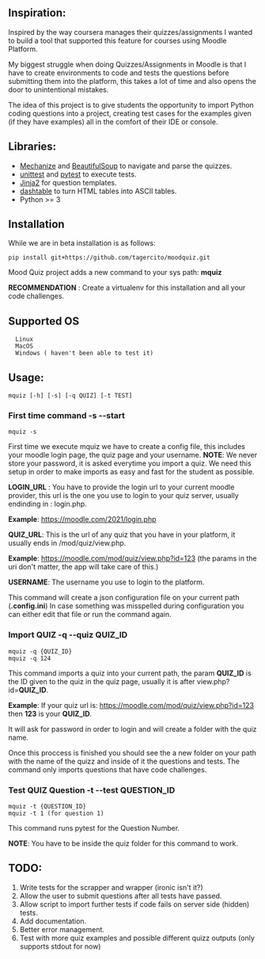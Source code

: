 ## Inspiration:

Inspired by the way coursera manages their quizzes/assignments I wanted to build a tool that supported this feature for courses using Moodle Platform.

My biggest struggle when doing Quizzes/Assignments in Moodle is that I have to create environments to code and tests the questions before submitting them into the platform, this takes a lot of time and also opens the door to unintentional mistakes.

The idea of this project is to give students the opportunity to import Python coding questions into a project, creating test cases for the examples given (if they have examples) all in the comfort of their IDE or console.

## Libraries:

* [Mechanize](https://mechanize.readthedocs.io/en/latest/) and [BeautifulSoup](https://www.crummy.com/software/BeautifulSoup/bs4/doc/) to navigate and parse the quizzes.
* [unittest](https://docs.python.org/3/library/unittest.html) and [pytest](https://docs.pytest.org/en/6.2.x/) to execute tests.
* [Jinja2](https://jinja.palletsprojects.com/en/2.11.x/) for question templates.
* [dashtable](https://github.com/doakey3/DashTable) to turn HTML tables into ASCII tables.
* Python >= 3

## Installation

While we are in beta installation is as follows:

```
pip install git+https://github.com/tagercito/moodquiz.git
```

Mood Quiz project adds a new command to your sys path: **mquiz**

**RECOMMENDATION** : Create a virtualenv for this installation and all your code challenges.

## Supported OS

```
  Linux
  MacOS
  Windows ( haven't been able to test it)
```

## Usage:

```
mquiz [-h] [-s] [-q QUIZ] [-t TEST]
```

### First time command -s --start

```
mquiz -s
```

First time we execute mquiz we have to create a config file, this includes your moodle login page, the quiz page and your username.
**NOTE**: We never store your password, it is asked everytime you import a quiz.
We need this setup in order to make imports as easy and fast for the student as possible.

**LOGIN_URL** : You have to provide the login url to your current moodle provider, this url is the one you use to login to your quiz server, usually endinding in : login.php.

**Example**: https://moodle.com/2021/login.php

**QUIZ_URL**: This is the url of any quiz that you have in your platform, it usually ends in /mod/quiz/view.php.

**Example**: https://moodle.com/mod/quiz/view.php?id=123  (the params in the uri don't matter, the app will take care of this.)

**USERNAME**: The username you use to login to the platform.

This command will create a json configuration file on your current path (**.config.ini**)
In case something was misspelled during configuration you can either edit that file or run the command again. 

### Import QUIZ -q --quiz QUIZ_ID

```
mquiz -q {QUIZ_ID}
mquiz -q 124
```

This command imports a quiz into your current path, the param **QUIZ_ID** is the ID given to the quiz in the quiz page, usually it is after view.php?id=**QUIZ_ID**.

**Example**: If your quiz url is: https://moodle.com/mod/quiz/view.php?id=123 then **123** is your **QUIZ_ID**.

It will ask for password in order to login and will create a folder with the quiz name. 

Once this proccess is finished you should see the a new folder on your path with the name of the quizz and inside of it the questions and tests. 
The command only imports questions that have code challenges.

### Test QUIZ Question -t --test QUESTION_ID

```
mquiz -t {QUESTION_ID}
mquiz -t 1 (for question 1)
```

This command runs pytest for the Question Number. 

**NOTE**: You have to be inside the quiz folder for this command to work.


## TODO: 
1) Write tests for the scrapper and wrapper (ironic isn't it?)
2) Allow the user to submit questions after all tests have passed. 
3) Allow script to import further tests if code fails on server side (hidden) tests.
4) Add documentation.
5) Better error management.
6) Test with more quiz examples and possible different quizz outputs (only supports stdout for now)




